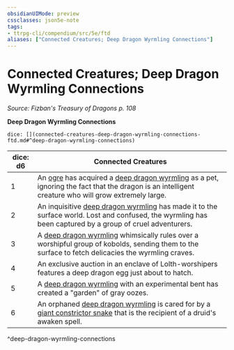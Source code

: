 ```yaml
---
obsidianUIMode: preview
cssclasses: json5e-note
tags:
- ttrpg-cli/compendium/src/5e/ftd
aliases: ["Connected Creatures; Deep Dragon Wyrmling Connections"]
---
```

# Connected Creatures; Deep Dragon Wyrmling Connections
*Source: Fizban's Treasury of Dragons p. 108* 

**Deep Dragon Wyrmling Connections**

`dice: [](connected-creatures-deep-dragon-wyrmling-connections-ftd.md#^deep-dragon-wyrmling-connections)`

| dice: d6 | Connected Creatures |
|----------|---------------------|
| 1 | An [ogre](ogre-xmm.md) has acquired a [deep dragon wyrmling](deep-dragon-wyrmling-ftd.md) as a pet, ignoring the fact that the dragon is an intelligent creature who will grow extremely large. |
| 2 | An inquisitive [deep dragon wyrmling](deep-dragon-wyrmling-ftd.md) has made it to the surface world. Lost and confused, the wyrmling has been captured by a group of cruel adventurers. |
| 3 | A [deep dragon wyrmling](deep-dragon-wyrmling-ftd.md) whimsically rules over a worshipful group of kobolds, sending them to the surface to fetch delicacies the wyrmling craves. |
| 4 | An exclusive auction in an enclave of Lolth-worshipers features a deep dragon egg just about to hatch. |
| 5 | A [deep dragon wyrmling](deep-dragon-wyrmling-ftd.md) with an experimental bent has created a "garden" of gray oozes. |
| 6 | An orphaned [deep dragon wyrmling](deep-dragon-wyrmling-ftd.md) is cared for by a [giant constrictor snake](giant-constrictor-snake.md) that is the recipient of a druid's awaken spell. |
^deep-dragon-wyrmling-connections